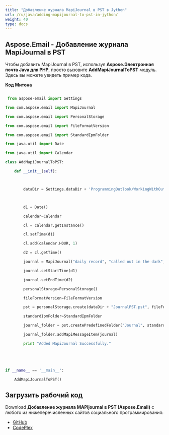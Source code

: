 ```yaml
---
title: "Добавление журнала MapiJournal в PST в Jython"
url: /ru/java/adding-mapijournal-to-pst-in-jython/
weight: 40
type: docs
---
```


## **Aspose.Email - Добавление журнала MapiJournal в PST**
Чтобы добавить MapiJournal в PST, используя **Aspose.Электронная почта Java для PHP**, просто вызовите **AddMapiJournalToPST** модуль. Здесь вы можете увидеть пример кода.

**Код Митона**

```python

 from aspose-email import Settings

from com.aspose.email import MapiJournal

from com.aspose.email import PersonalStorage

from com.aspose.email import FileFormatVersion

from com.aspose.email import StandardIpmFolder

from java.util import Date

from java.util import Calendar

class AddMapiJournalToPST:

    def __init__(self):



        dataDir = Settings.dataDir + 'ProgrammingOutlook/WorkingWithOutlookPersonalStorage/AddMapiJournalToPST/'



        d1 = Date()

        calendar=Calendar

        cl = calendar.getInstance()

        cl.setTime(d1)

        cl.add(calendar.HOUR, 1)

        d2 = cl.getTime()

        journal = MapiJournal("daily record", "called out in the dark", "Phone call", "Phone call")

        journal.setStartTime(d1)

        journal.setEndTime(d2)

        personalStorage=PersonalStorage()

        fileFormatVersion=FileFormatVersion

        pst = personalStorage.create(dataDir + "JournalPST.pst", fileFormatVersion.Unicode)

        standardIpmFolder=StandardIpmFolder

        journal_folder = pst.createPredefinedFolder("Journal", standardIpmFolder.Journal)

        journal_folder.addMapiMessageItem(journal)

        print "Added MapiJournal Successfully."





if __name__ == '__main__':       

    AddMapiJournalToPST()

```
## **Загрузить рабочий код**
Download **Добавление журнала MAPIjournal в PST (Aspose.Email)** с любого из нижеперечисленных сайтов социального программирования:

- [GitHub](https://github.com/aspose-email/Aspose.Email-for-Java/releases/tag/Aspose.Email_Java_for_Jython-v1.0)
- [CodePlex](https://asposeemailjavajython.codeplex.com/releases/view/620655)

